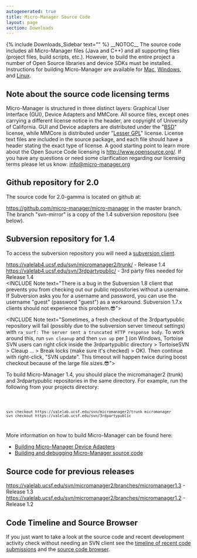 ```yaml
---
autogenerated: true
title: Micro-Manager Source Code
layout: page
section: Downloads
---
```


{% include Downloads_Sidebar text="" %} \_\_NOTOC\_\_ The source code
includes all Micro-Manager files (Java and C++) and all supporting files
(project files, build scripts, etc.). However, to build the entire
project a number of Open Source libraries and device SDKs must be
installed. Instructions for building Micro-Manager are available for
[Mac](Full_Build_on_MacOS_X_Leopard "wikilink"),
[Windows](Building_MM_on_Windows "wikilink"), and
[Linux](Linux_installation_from_source_(Ubuntu) "wikilink").

## Note about the source code licensing terms

Micro-Manager is structured in three distinct layers: Graphical User
Interface (GUI), Device Adapters and MMCore. All source files, except
ones carrying a different license notice in the header, are copyright of
University of California. GUI and Device adapters are distributed under
the "[BSD](http://www.opensource.org/licenses/bsd-license.php)" license,
while MMCore is distributed under "[Lesser
GPL](http://www.opensource.org/licenses/lgpl-license.php)" license.
License text files are included in the source package, and each file
should have a header stating the exact type of license. A good starting
point to learn more about the Open Source Code licensing is
<http://www.opensource.org/>. If you have any questions or need some
clarification regarding our licensing terms please let us know:
<info@micro-manager.org>

## Github repository for 2.0

The source code for 2.0-gamma is located on github at:

<https://github.com/micro-manager/micro-manager> in the master branch.
The branch "svn-mirror" is a copy of the 1.4 subversion repositoru (see
below).

## Subversion repository for 1.4

To access the subversion repository you will need a [subversion
client](http://subversion.tigris.org/).

<https://valelab4.ucsf.edu/svn/micromanager2/trunk/> - Release 1.4  
<https://valelab4.ucsf.edu/svn/3rdpartypublic/> - 3rd party files needed
for Release 1.4  
&lt;INCLUDE Note text="There is a bug in the Subversion 1.8 client that
prevents you from checking out our public repositories without a
username. If Subversion asks you for a username and password, you can
use the username "guest" (password "guest") as a workaround. Subversion
1.7.x clients should not experience this problem.😎"&gt;

&lt;INCLUDE Note text="Sometimes, a fresh checkout of the 3rdpartypublic
repository will fail (possibly due to the subversion server timeout
settings) with
`ra_surf: The server sent a truncated HTTP response body`. To work
around this, run `svn cleanup` and then `svn up` per
[1](http://stackoverflow.com/a/33996416) (on Windows, Tortoise SVN users
can right click inside the 3rdpartypublic directory &gt; TortoiseSVN
&gt; Cleaup ... &gt; Break locks (make sure it's checked) &gt; OK). Then
continue with right-click, "SVN update". This timeout will happen twice
during boost checkout because of the large file sizes.😎"&gt;

To build Micro-Manager 1.4, you should place the micromanager2 (trunk)
and 3rdpartypublic repositories in the same directory. For example, run
the following from your projects directory:

<code>

    svn checkout https://valelab.ucsf.edu/svn/micromanager2/trunk micromanager
    svn checkout https://valelab.ucsf.edu/svn/3rdpartypublic

</code>

More information on how to build Micro-Manager can be found here:

-   [Building Micro-Manager Device
    Adapters](Building_Micro-Manager_Device_Adapters "wikilink")
-   [Building and debugging Micro-Manager source
    code](Building_and_debugging_Micro-Manager_source_code "wikilink")

## Source code for previous releases

<https://valelab.ucsf.edu/svn/micromanager2/branches/micromanager1.3> -
Release 1.3  
<https://valelab.ucsf.edu/svn/micromanager2/branches/micromanager1.2> -
Release 1.2  

## Code Timeline and Source Browser

If you just want to take a look at the source code and recent
development activity check without needing an SVN client see the
[timeline of recent code
submissions](https://valelab.ucsf.edu/trac/micromanager/timeline) and
the [source code
browser](https://valelab.ucsf.edu/trac/micromanager/browser).
